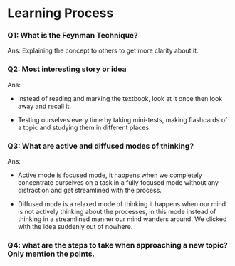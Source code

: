 # Learning Process

### Q1: What is the Feynman Technique? 

Ans: Explaining the concept to others to get more clarity about it.  


### Q2: Most interesting story or idea

Ans:
* Instead of reading and marking the textbook, look at it once then look away and
recall it.  

* Testing ourselves every time by taking mini-tests, making flashcards of a topic and studying them in different places.  



### Q3: What are active and diffused modes of thinking?

Ans: 
* Active mode is focused mode, it happens when we completely concentrate ourselves 
on a task in a fully focused mode without any distraction and get streamlined with the process.

* Diffused mode is a relaxed mode of thinking it happens when our mind is not actively thinking about the processes, in this mode instead of thinking in a streamlined manner our mind wanders around. We clicked with the idea suddenly out of nowhere.  


### Q4: what are the steps to take when approaching a new topic? Only mention the points.